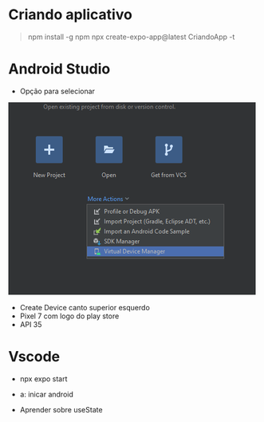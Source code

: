 # Criando aplicativo 

> npm install -g npm
> npx create-expo-app@latest CriandoApp -t <br>


# Android Studio

- Opção para selecionar
<img src="image.png" alt="Selecione"/>

- Create Device canto superior esquerdo 
- Pixel 7 com logo do play store 
- API 35 

# Vscode
- npx expo start 
- a: inicar android 


- Aprender sobre useState
